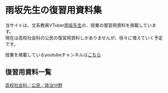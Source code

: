 # 雨坂先生の復習用資料集  
  
当サイトは、文系教員VTuber[雨坂先生](https://twitter.com/teacheramesaka)の、授業の復習用資料を掲載しています。  
現在は高校社会科の公民の復習用資料しかありませんが、徐々に増えていく予定です。  
  
授業を掲載しているyoutubeチャンネルは[こちら](https://www.youtube.com/channel/UCrht6vxr8hPElHXKxjyJEZA)  
  
  
## 復習用資料一覧  
  
[高校社会科／公民／政治分野](https://teacheramesaka.github.io/highschoolpolitics/)  
  
  
  